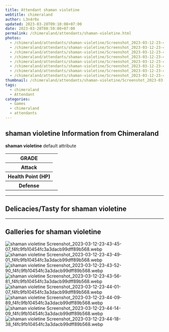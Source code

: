 ```yaml
---
title: Attendant shaman violetine
webtitle: chimeraland
author: L3n4r0x
updated: 2023-03-28T09:10:08+07:00
date: 2023-03-28T08:59:08+07:00
permalink: /chimeraland/attendants/shaman-violetine.html
photos:
  - /chimeraland/attendants/shaman-violetine/Screenshot_2023-03-12-23-43-45-07_f4fc9fb10454fc3a3dacb99dff89b568.webp
  - /chimeraland/attendants/shaman-violetine/Screenshot_2023-03-12-23-43-49-01_f4fc9fb10454fc3a3dacb99dff89b568.webp
  - /chimeraland/attendants/shaman-violetine/Screenshot_2023-03-12-23-43-52-90_f4fc9fb10454fc3a3dacb99dff89b568.webp
  - /chimeraland/attendants/shaman-violetine/Screenshot_2023-03-12-23-43-56-81_f4fc9fb10454fc3a3dacb99dff89b568.webp
  - /chimeraland/attendants/shaman-violetine/Screenshot_2023-03-12-23-44-01-07_f4fc9fb10454fc3a3dacb99dff89b568.webp
  - /chimeraland/attendants/shaman-violetine/Screenshot_2023-03-12-23-44-09-89_f4fc9fb10454fc3a3dacb99dff89b568.webp
  - /chimeraland/attendants/shaman-violetine/Screenshot_2023-03-12-23-44-14-09_f4fc9fb10454fc3a3dacb99dff89b568.webp
  - /chimeraland/attendants/shaman-violetine/Screenshot_2023-03-12-23-44-18-38_f4fc9fb10454fc3a3dacb99dff89b568.webp
thumbnail: /chimeraland/attendants/shaman-violetine/Screenshot_2023-03-12-23-43-45-07_f4fc9fb10454fc3a3dacb99dff89b568.webp
tags:
  - chimeraland
  - Attendant
categories:
  - Games
  - chimeraland
  - attendants
---
```


<section id="bootstrap-wrapper"><link rel="stylesheet" href="https://rawcdn.githack.com/dimaslanjaka/Web-Manajemen/870a349/css/bootstrap-5-3-0-alpha3-wrapper.css"/><h2 id="attribute">shaman violetine Information from Chimeraland</h2><p><b>shaman violetine</b> default attribute <table><tr><th>GRADE</th><td></td></tr><tr><th>Attack</th><td></td></tr><tr><th>Health Point (HP)</th><td></td></tr><tr><th>Defense</th><td></td></tr></table></p><hr/><h2 id="delicacies">Delicacies/Tasty for shaman violetine</h2><div class="bg-dark text-light"></div><hr/><div id="gallery"><h2>Galleries for shaman violetine</h2><div class="row"><div class="col-lg-6 col-12"><img src="/chimeraland/attendants/shaman-violetine/Screenshot_2023-03-12-23-43-45-07_f4fc9fb10454fc3a3dacb99dff89b568.webp" alt="shaman violetine Screenshot_2023-03-12-23-43-45-07_f4fc9fb10454fc3a3dacb99dff89b568.webp"/></div><div class="col-lg-6 col-12"><img src="/chimeraland/attendants/shaman-violetine/Screenshot_2023-03-12-23-43-49-01_f4fc9fb10454fc3a3dacb99dff89b568.webp" alt="shaman violetine Screenshot_2023-03-12-23-43-49-01_f4fc9fb10454fc3a3dacb99dff89b568.webp"/></div><div class="col-lg-6 col-12"><img src="/chimeraland/attendants/shaman-violetine/Screenshot_2023-03-12-23-43-52-90_f4fc9fb10454fc3a3dacb99dff89b568.webp" alt="shaman violetine Screenshot_2023-03-12-23-43-52-90_f4fc9fb10454fc3a3dacb99dff89b568.webp"/></div><div class="col-lg-6 col-12"><img src="/chimeraland/attendants/shaman-violetine/Screenshot_2023-03-12-23-43-56-81_f4fc9fb10454fc3a3dacb99dff89b568.webp" alt="shaman violetine Screenshot_2023-03-12-23-43-56-81_f4fc9fb10454fc3a3dacb99dff89b568.webp"/></div><div class="col-lg-6 col-12"><img src="/chimeraland/attendants/shaman-violetine/Screenshot_2023-03-12-23-44-01-07_f4fc9fb10454fc3a3dacb99dff89b568.webp" alt="shaman violetine Screenshot_2023-03-12-23-44-01-07_f4fc9fb10454fc3a3dacb99dff89b568.webp"/></div><div class="col-lg-6 col-12"><img src="/chimeraland/attendants/shaman-violetine/Screenshot_2023-03-12-23-44-09-89_f4fc9fb10454fc3a3dacb99dff89b568.webp" alt="shaman violetine Screenshot_2023-03-12-23-44-09-89_f4fc9fb10454fc3a3dacb99dff89b568.webp"/></div><div class="col-lg-6 col-12"><img src="/chimeraland/attendants/shaman-violetine/Screenshot_2023-03-12-23-44-14-09_f4fc9fb10454fc3a3dacb99dff89b568.webp" alt="shaman violetine Screenshot_2023-03-12-23-44-14-09_f4fc9fb10454fc3a3dacb99dff89b568.webp"/></div><div class="col-lg-6 col-12"><img src="/chimeraland/attendants/shaman-violetine/Screenshot_2023-03-12-23-44-18-38_f4fc9fb10454fc3a3dacb99dff89b568.webp" alt="shaman violetine Screenshot_2023-03-12-23-44-18-38_f4fc9fb10454fc3a3dacb99dff89b568.webp"/></div></div></div></section>
